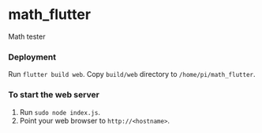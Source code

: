 # math_flutter

Math tester

### Deployment

Run `flutter build web`. Copy `build/web` directory to `/home/pi/math_flutter`.

### To start the web server

1. Run `sudo node index.js`.
2. Point your web browser to `http://<hostname>`.
